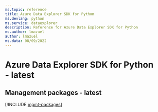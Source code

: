 ```yaml
---
ms.topic: reference
title: Azure Data Explorer SDK for Python
ms.devlang: python
ms.service: dataexplorer
description: Reference for Azure Data Explorer SDK for Python
ms.author: lmazuel
author: lmazuel
ms.data: 08/09/2022
---
```

# Azure Data Explorer SDK for Python - latest

## Management packages - latest
[!INCLUDE [mgmt-packages](data-explorer-mgmt-index.md)]